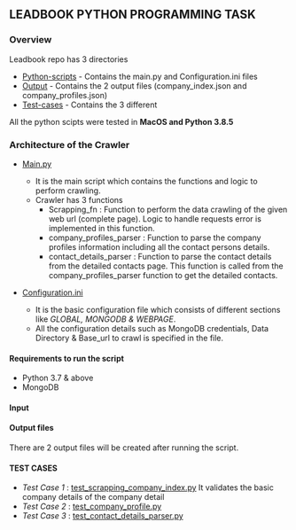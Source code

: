## LEADBOOK PYTHON PROGRAMMING TASK

### Overview

Leadbook repo has 3 directories 
* [Python-scripts](Python-scripts) - Contains the main.py and Configuration.ini files
* [Output](Output) - Contains the 2 output files (company_index.json and company_profiles.json)
* [Test-cases](Test-cases) - Contains the 3 different 

All the python scipts were tested in **MacOS and Python 3.8.5**

### Architecture of the Crawler

* [Main.py](Python-scripts/main.py)
  - It is the main script which contains the functions and logic to perform crawling.
  - Crawler has 3 functions
      - Scrapping_fn : Function to perform the data crawling of the given web url (complete page). Logic to handle requests error is implemented in this function. 
      - company_profiles_parser : Function to parse the company profiles information including all the contact persons details.
      - contact_details_parser : Function to parse the contact details from the detailed contacts page. This function is called from the company_profiles_parser function to get the detailed contacts.

* [Configuration.ini](Python-scripts/Configuration.ini)
  - It is the basic configuration file which consists of different sections like *GLOBAL, MONGODB & WEBPAGE*. 
  - All the configuration details such as MongoDB credentials, Data Directory & Base_url to crawl is specified in the file.

#### Requirements to run the script
* Python 3.7 & above
* MongoDB

#### Input


#### Output files

There are 2 output files will be created after running the script. 

#### TEST CASES 

* *Test Case 1* : [test_scrapping_company_index.py](Test-cases/test_scrapping_company_index.py)
It validates the basic company details of the company detail     
* *Test Case 2* : [test_company_profile.py](Test-cases/test_company_profile.py)
* *Test Case 3* : [test_contact_details_parser.py](Test-cases/test_contact_details_parser.py)

